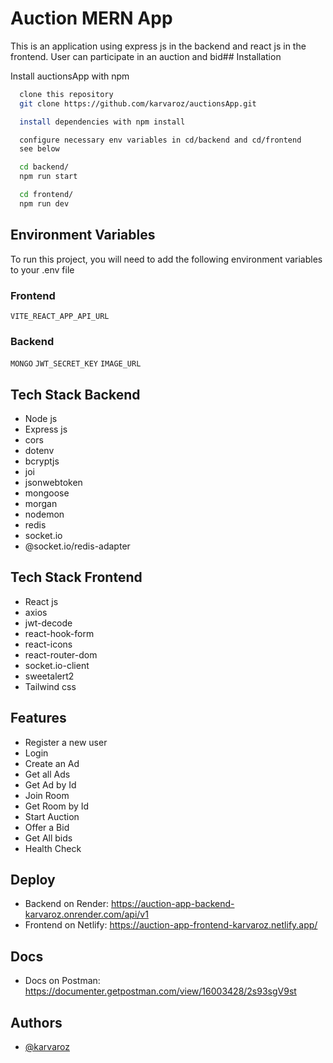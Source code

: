 
# Auction MERN App

This is an application using express js in the backend and react js in the frontend.
User can participate in an auction and bid## Installation

Install auctionsApp with npm

```bash
  clone this repository
  git clone https://github.com/karvaroz/auctionsApp.git
```

```bash
  install dependencies with npm install
```

```bash
  configure necessary env variables in cd/backend and cd/frontend
  see below
```

```bash
  cd backend/
  npm run start
```

```bash
  cd frontend/
  npm run dev
```
## Environment Variables

To run this project, you will need to add the following environment variables to your .env file

### Frontend

`VITE_REACT_APP_API_URL`

### Backend

`MONGO`
`JWT_SECRET_KEY`
`IMAGE_URL`


## Tech Stack Backend

- Node js
- Express js
- cors
- dotenv
- bcryptjs
- joi
- jsonwebtoken
- mongoose
- morgan
- nodemon
- redis
- socket.io
- @socket.io/redis-adapter

## Tech Stack Frontend

- React js
- axios
- jwt-decode
- react-hook-form
- react-icons
- react-router-dom
- socket.io-client
- sweetalert2
- Tailwind css

## Features

- Register a new user
- Login
- Create an Ad
- Get all Ads
- Get Ad by Id
- Join Room
- Get Room by Id
- Start Auction
- Offer a Bid
- Get All bids
- Health Check

## Deploy

- Backend on Render: https://auction-app-backend-karvaroz.onrender.com/api/v1
- Frontend on Netlify: https://auction-app-frontend-karvaroz.netlify.app/

## Docs

- Docs on Postman: https://documenter.getpostman.com/view/16003428/2s93sgV9st

## Authors

- [@karvaroz](https://www.github.com/karvaroz)

